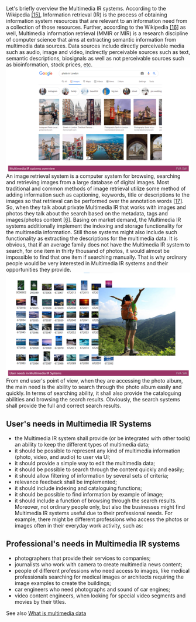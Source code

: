 Let's briefly overview the Multimedia IR systems. According to the Wikipedia [[15]](./REFERENCES.md), Information retrieval (IR) is the process of obtaining information system resources that are relevant to an information need from a collection of those resources. 
Further, according to the Wikipedia [[16]](./REFERENCES.md) as well, Multimedia information retrieval (MMIR or MIR) is a research discipline of computer science that aims at extracting semantic information from multimedia data sources. 
Data sources include directly perceivable media such as audio, image and video, indirectly perceivable sources such as text, semantic descriptions, biosignals as well as not perceivable sources such as bioinformation, stock prices, etc. 
<img src="Images/MultimediaIRsystemsoverview.png" alt="MultimediaIRsystemsoverview.png"/>
An image retrieval system is a computer system for browsing, searching and retrieving images from a large database of digital images. 
Most traditional and common methods of image retrieval utilize some method of adding information such as captioning, keywords, title or descriptions to the images so that retrieval can be performed over the annotation words [[17]](./REFERENCES.md). 
So, when they talk about private Multimedia IR that works with images and photos they talk about the search based on the metadata, tags and images/photos content [[6]](./REFERENCES.md).
Basing on market demand, the Multimedia IR systems additionally implement the indexing and storage functionality for the multimedia information. 
Still those systems might also include such functionality as extracting the descriptions for the multimedia data.
It is obvious, that if an average family does not have the Multimedia IR system to search, for one item in thirty thousand of photos, it would almost be impossible to find that one item if searching manually. 
That is why ordinary people would be very interested in Multimedia IR systems and their opportunities they provide.
<img src="Images/UserneedsinMultimediaIRSystems.png" alt="UserneedsinMultimediaIRSystems.png"/>
From end user's point of view, when they are accessing the photo album, the main need is the ability to search through the photo album easily and quickly.
In terms of searching ability, it shall also provide the cataloguing abilities and browsing the search results. Obviously, the search systems shall provide the full and correct search results.

## User's needs in Multimedia IR Systems
* the Multimedia IR system shall provide (or be integrated with other tools) an ability to keep the different types of multimedia data;
* it should be possible to represent any kind of multimedia information (photo, video, and audio) to user via UI;
* it should provide a simple way to edit the multimedia data;
* it should be possible to search through the content quickly and easily;
* it should allow filtering of information by several sets of criteria;
* relevance feedback shall be implemented; 
* it should include indexing and cataloguing functions;
* it should be possible to find information by example of image;
* it should include a function of browsing through the search results.
Moreover, not ordinary people only, but also the businesses might find Multimedia IR systems useful due to their professional needs. 
For example, there might be different professions who access the photos or images often in their everyday work activity, such as:

## Professional's needs in Multimedia IR systems
* photographers that provide their services to companies;
* journalists who work with camera to create multimedia news content;
* people of different professions who need access to images, like medical professionals searching for medical images or architects requiring the image examples to create the buildings;
* car engineers who need photographs and sound of car engines;
* video content engineers, when looking for special video segments and movies by their titles.

See also [What is multimedia data](./MULTIMEDIADATA.md)